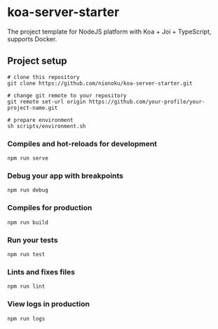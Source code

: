 # koa-server-starter

The project template for NodeJS platform with Koa + Joi + TypeScript, supports Docker.

## Project setup
```
# clone this repository
git clone https://github.com/nionoku/koa-server-starter.git

# change git remote to your repository
git remote set-url origin https://github.com/your-profile/your-project-name.git

# prepare environment
sh scripts/environment.sh
```

### Compiles and hot-reloads for development
```
npm run serve
```

### Debug your app with breakpoints
```
npm run debug
```

### Compiles for production
```
npm run build
```

### Run your tests
```
npm run test
```

### Lints and fixes files
```
npm run lint
```

### View logs in production
```
npm run logs
```

